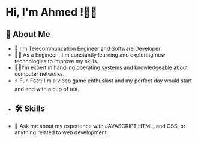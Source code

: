 
# Hi, I'm Ahmed !👋🏼
## 🚀 About Me
- 🏢 I'm Telecommuncation Engineer and Software Developer 
- 👨‍💻 As a Engineer , I'm constantly learning and exploring new technologies to improve my skills.
- 👨‍💻I'm expert in handling operating systems and knowledgeable about computer networks.
- ⚡ Fun Fact: I'm a video game enthusiast and my perfect day would start and end with a cup of tea.
- ## 🛠 Skills
- 💬 Ask me about my experience with JAVASCRIPT,HTML, and CSS, or anything related to web development.
  

